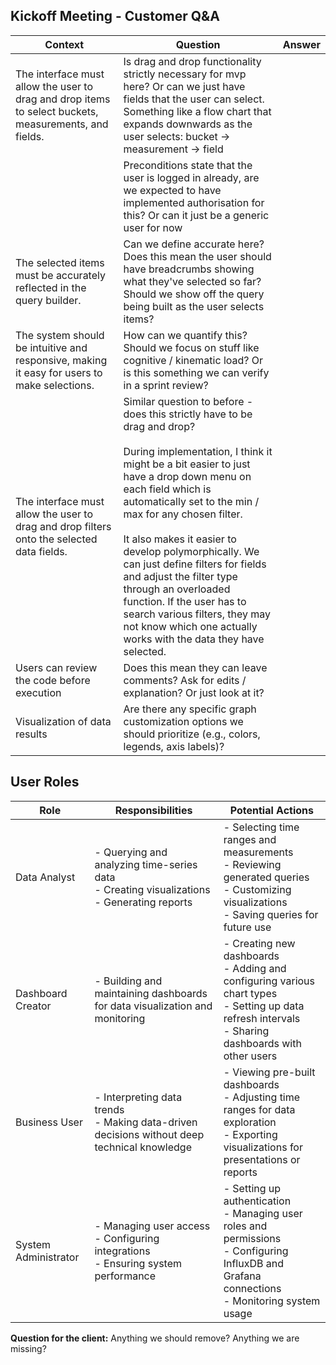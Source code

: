 ## Kickoff Meeting - Customer Q&A

| Context                                                                                               | Question                                                                                                                                                                                                                                                                                                                                                                                                                                                                                                                                     | Answer |
| ----------------------------------------------------------------------------------------------------- | -------------------------------------------------------------------------------------------------------------------------------------------------------------------------------------------------------------------------------------------------------------------------------------------------------------------------------------------------------------------------------------------------------------------------------------------------------------------------------------------------------------------------------------------- | ------ |
| The interface must allow the user to drag and drop items to select buckets, measurements, and fields. | Is drag and drop functionality strictly necessary for mvp here? Or can we just have fields that the user can select. Something like a flow chart that expands downwards as the user selects: bucket -> measurement -> field                                                                                                                                                                                                                                                                                                                  |        |
|                                                                                                       | Preconditions state that the user is logged in already, are we expected to have implemented authorisation for this? Or can it just be a generic user for now                                                                                                                                                                                                                                                                                                                                                                                 |        |
| The selected items must be accurately reflected in the query builder.                                 | Can we define accurate here? Does this mean the user should have breadcrumbs showing what they've selected so far? Should we show off the query being built as the user selects items?                                                                                                                                                                                                                                                                                                                                                       |        |
| The system should be intuitive and responsive, making it easy for users to make selections.​          | How can we quantify this? Should we focus on stuff like cognitive / kinematic load? Or is this something we can verify in a sprint review?                                                                                                                                                                                                                                                                                                                                                                                                   |        |
| The interface must allow the user to drag and drop filters onto the selected data fields.             | Similar question to before - does this strictly have to be drag and drop?<br><br>During implementation, I think it might be a bit easier to just have a drop down menu on each field which is automatically set to the min / max for any chosen filter.<br><br>It also makes it easier to develop polymorphically. We can just define filters for fields and adjust the filter type through an overloaded function. If the user has to search various filters, they may not know which one actually works with the data they have selected.  |        |
| Users can review the code before execution                                                            | Does this mean they can leave comments? Ask for edits / explanation? Or just look at it?                                                                                                                                                                                                                                                                                                                                                                                                                                                     |        |
| Visualization of data results                                                                         | Are there any specific graph customization options we should prioritize (e.g., colors, legends, axis labels)?                                                                                                                                                                                                                                                                                                                                                                                                                                |        |

## User Roles

| Role | Responsibilities | Potential Actions |
|------|------------------|-------------------|
| Data Analyst | - Querying and analyzing time-series data<br>- Creating visualizations<br>- Generating reports | - Selecting time ranges and measurements<br>- Reviewing generated queries<br>- Customizing visualizations<br>- Saving queries for future use |
| Dashboard Creator | - Building and maintaining dashboards for data visualization and monitoring | - Creating new dashboards<br>- Adding and configuring various chart types<br>- Setting up data refresh intervals<br>- Sharing dashboards with other users |
| Business User | - Interpreting data trends<br>- Making data-driven decisions without deep technical knowledge | - Viewing pre-built dashboards<br>- Adjusting time ranges for data exploration<br>- Exporting visualizations for presentations or reports |
| System Administrator | - Managing user access<br>- Configuring integrations<br>- Ensuring system performance | - Setting up authentication<br>- Managing user roles and permissions<br>- Configuring InfluxDB and Grafana connections<br>- Monitoring system usage |

**Question for the client:** Anything we should remove? Anything we are missing?